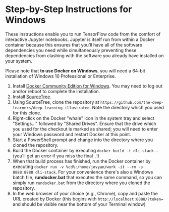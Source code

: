 # Step-by-Step Instructions for Windows

These instructions enable you to run TensorFlow code from the comfort of interactive Jupyter notebooks. Jupyter is itself run from within a Docker container because this ensures that you'll have all of the software dependencies you need while simultaneously preventing these dependencies from clashing with the software you already have installed on your system.

Please note that **to use Docker on Windows**, you will need a 64-bit installation of Windows 10 Professional or Enterprise.

1. Install [Docker Community Edition for Windows](https://store.docker.com/editions/community/docker-ce-desktop-windows). You may need to log out and/or reboot to complete the installation.
2. Install [SourceTree](https://www.sourcetreeapp.com/).
3. Using SourceTree, clone the repository at `https://github.com/the-deep-learners/deep-learning-illustrated`. Note the directory which you used for this clone.
4. Right-click on the Docker "whale" icon in the system tray and select "Settings..." followed by "Shared Drives". Ensure that the drive which you used for the checkout is marked as shared; you will need to enter your Windows password and restart Docker at this point.
5. Start a PowerShell prompt and change into the directory where you cloned the repository.
6. Build the Docker container by executing `docker build -t dli-stack .` (you'll get an error if you miss the final `.`!)
7. When that build process has finished, run the Docker container by executing `docker run -v %cd%:/home/jovyan/work -it --rm -p 8888:8888 dli-stack`. For your convenience there's also a Windows batch file, **rundocker.bat** that executes the same command, so you can simply run `rundocker.bat` from the directory where you cloned the repository.
8. In the web browser of your choice (e.g., Chrome), copy and paste the URL created by Docker (this begins with `http://localhost:8888/?token=` and should be visible near the bottom of your Terminal window)
